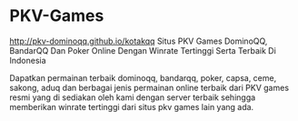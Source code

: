 # PKV-Games
http://pkv-dominoqq.github.io/kotakqq
Situs PKV Games DominoQQ, BandarQQ Dan Poker Online Dengan Winrate Tertinggi Serta Terbaik Di Indonesia

Dapatkan permainan terbaik dominoqq, bandarqq, poker, capsa, ceme, sakong, aduq dan berbagai jenis permainan online terbaik dari PKV games resmi yang di sediakan oleh kami dengan server terbaik sehingga memberikan winrate tertinggi dari situs pkv games lain yang ada.
